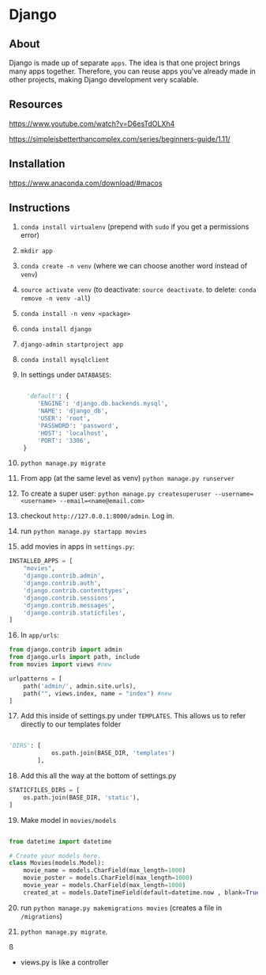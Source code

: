 # Django

## About

Django is made up of separate `apps`. The idea is that one project brings many apps together. Therefore, you can reuse apps you've already made in other projects, making Django development very scalable.

## Resources
https://www.youtube.com/watch?v=D6esTdOLXh4

https://simpleisbetterthancomplex.com/series/beginners-guide/1.11/


## Installation 

https://www.anaconda.com/download/#macos


## Instructions 

1. `conda install virtualenv` (prepend with `sudo` if you get a permissions error)

2. `mkdir app`

3. `conda create -n venv` (where we can choose another word instead of `venv`)

4. `source activate venv` (to deactivate: `source deactivate`. to delete: `conda remove -n venv -all`)

5. `conda install -n venv <package>`

6. `conda install django`

7. `django-admin startproject app`

8. `conda install mysqlclient`

9. In settings under `DATABASES`:

```python

     'default': {
        'ENGINE': 'django.db.backends.mysql', 
        'NAME': 'django_db',
        'USER': 'root',
        'PASSWORD': 'password',
        'HOST': 'localhost',  
        'PORT': '3306',
    }
```

10. `python manage.py migrate`

11. From app (at the same level as venv) `python manage.py runserver`

12. To create a super user: `python manage.py createsuperuser --username=<username> --email=<name@email.com>`

13. checkout `http://127.0.0.1:8000/admin`. Log in.

14. run `python manage.py startapp movies`

15. add movies in apps in `settings.py`:

```python
INSTALLED_APPS = [
    "movies",
    'django.contrib.admin',
    'django.contrib.auth',
    'django.contrib.contenttypes',
    'django.contrib.sessions',
    'django.contrib.messages',
    'django.contrib.staticfiles',
]

```

16. In `app/urls`:

```python
from django.contrib import admin
from django.urls import path, include
from movies import views #new

urlpatterns = [
    path('admin/', admin.site.urls),
    path("", views.index, name = "index") #new
]


```

17. Add this inside of settings.py under `TEMPLATES`. This allows us to refer directly to our templates folder


```python

'DIRS': [
            os.path.join(BASE_DIR, 'templates')
        ],

```


18. Add this all the way at the bottom of settings.py

```python
STATICFILES_DIRS = [
    os.path.join(BASE_DIR, 'static'),
]

```

19. Make model in `movies/models`


```python

from datetime import datetime

# Create your models here.
class Movies(models.Model):
    movie_name = models.CharField(max_length=1000)
    movie_poster = models.CharField(max_length=1000)
    movie_year = models.CharField(max_length=1000)
    created_at = models.DateTimeField(default=datetime.now , blank=True)

```

20. run `python manage.py makemigrations movies` (creates a file in `/migrations`)

21. `python manage.py migrate`.

ß





* views.py is like a controller